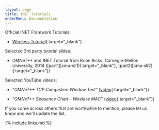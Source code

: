 ```yaml
---
layout: page
title: INET Tutorials
underMenu: Documentation
---
```


Official INET Framwork Tutorials:

* [Wireless Tutorial](https://omnetpp.org/doc/inet/api-current/tutorials/wireless){:target="_blank"}

Selected 3rd party tutorial slides:

* OMNeT++ and INET Tutorial from Brian Ricks, Carnegie-Mellon University, 2014
  ([part1][cmu-sli1]{:target="_blank"}, [part2][cmu-sli2]{:target="_blank"})

Selected YouTube videos:

* *"OMNeT++ TCP Congestion Window Test"* ([video](http://www.youtube.com/watch?v=m2n5vZQ4030){:target="_blank"})

* *"OMNeT++ Sequence Chart - Wireless MAC"* ([video](http://www.youtube.com/watch?v=9yZZFgwl4Ns){:target="_blank"})

If you come across others that are worthwhile to mention, please let us
know and we'll update the list.

{% include links.md %}
